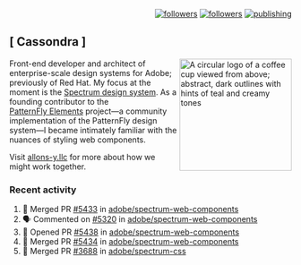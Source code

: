<p align="right"><a rel="me" href="https://front-end.social/@castastrophe">
    <img alt="followers" title="Follow me on Mastodon" src="https://img.shields.io/mastodon/follow/109297102751309835?domain=https%3A%2F%2Ffront-end.social&label=Follow&logo=mastodon&logoColor=white&style=for-the-badge&labelColor=008080&color=006969"/></a>
  <a href="https://codepen.io/castastrophe/">
    <img alt="followers" title="Follow me on CodePen" src="https://img.shields.io/badge/23-1?color=640464&labelColor=7c007c&style=for-the-badge&logo=codepen&label=Follow"/></a>
<a href="https://castastrophe.medium.com/">
    <img alt="publishing" title="View articles on Medium" src="https://img.shields.io/badge/107-1?color=666&labelColor=444&label=subscribe&logo=medium&logoColor=white&style=for-the-badge"/></a>
</p>

## [&nbsp;Cassondra&nbsp;]

<img align="right" src="https://github-production-user-asset-6210df.s3.amazonaws.com/1840295/253016758-ba468774-1cd3-42c2-8f43-947b5eeb5edf.png" height="200" alt="A circular logo of a coffee cup viewed from above; abstract, dark outlines with hints of teal and creamy tones">

Front-end developer and architect of enterprise-scale design systems for Adobe; previously of Red Hat. My focus at the moment is the [Spectrum design system](https://github.com/adobe/spectrum-css). As a founding contributor to the [PatternFly&nbsp;Elements](https://github.com/patternfly/patternfly-elements) project&mdash;a community implementation of the PatternFly design system&mdash;I became intimately familiar with the nuances of styling web components.

Visit [allons-y.llc](http://allons-y.llc/) for more about how we might work together.

### Recent activity

<!--START_SECTION:activity-->
1. 🎉 Merged PR [#5433](https://github.com/adobe/spectrum-web-components/pull/5433) in [adobe/spectrum-web-components](https://github.com/adobe/spectrum-web-components)
2. 🗣 Commented on [#5320](https://github.com/adobe/spectrum-web-components/pull/5320#issuecomment-2854710027) in [adobe/spectrum-web-components](https://github.com/adobe/spectrum-web-components)
3. 💪 Opened PR [#5438](https://github.com/adobe/spectrum-web-components/pull/5438) in [adobe/spectrum-web-components](https://github.com/adobe/spectrum-web-components)
4. 🎉 Merged PR [#5434](https://github.com/adobe/spectrum-web-components/pull/5434) in [adobe/spectrum-web-components](https://github.com/adobe/spectrum-web-components)
5. 🎉 Merged PR [#3688](https://github.com/adobe/spectrum-css/pull/3688) in [adobe/spectrum-css](https://github.com/adobe/spectrum-css)
<!--END_SECTION:activity-->
